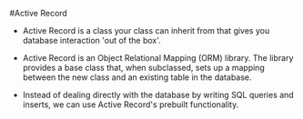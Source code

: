 #Active Record

* Active Record is a class your class can inherit from that gives you database interaction 'out of the box'.

* Active Record is an Object Relational Mapping (ORM) library. The library provides a base class that, when subclassed, sets up a mapping between the new class and an existing table in the database.

* Instead of dealing directly with the database by writing SQL queries and inserts, we can use Active Record's prebuilt functionality.
